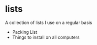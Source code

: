 # lists

A collection of lists I use on a regular basis


* Packing List
* Things to install on all computers
